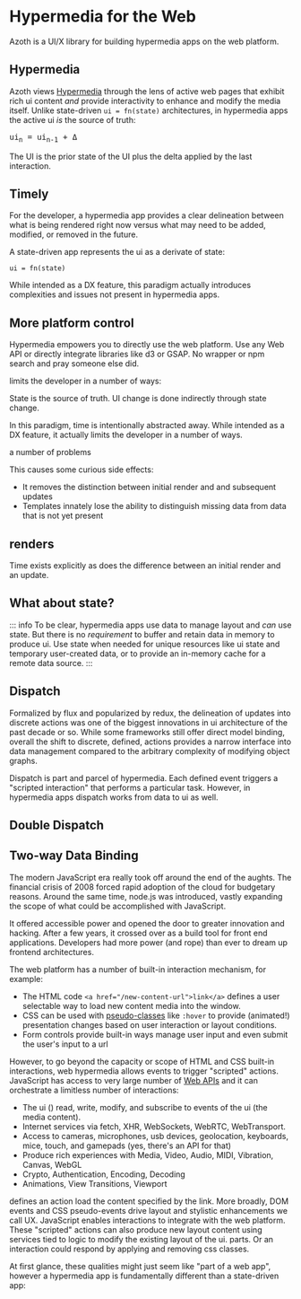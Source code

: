 # Hypermedia for the Web

Azoth is a UI/X library for building hypermedia apps on the web platform.

## Hypermedia

Azoth views [Hypermedia](https://en.wikipedia.org/wiki/Hypermedia) through the lens of active web pages that exhibit rich ui content _and_ provide interactivity to enhance and modify the media itself. Unlike state-driven `ui = fn(state)` architectures, in hypermedia apps the active ui _is_ the source of truth:

<pre>
ui<sub>n</sub> = ui<sub>n-1</sub> + Δ
</pre>

The UI is the prior state of the UI plus the delta applied by the last interaction. 

## Timely

For the developer, a hypermedia app provides a clear delineation between what is being rendered right now versus what may need to be added, modified, or removed in the future.

A state-driven app represents the ui as a derivate of state:

```
ui = fn(state)
```

While intended as a DX feature, this paradigm actually introduces complexities and issues not present in hypermedia apps.

## More platform control

Hypermedia empowers you to directly use the web platform. Use any Web API or directly integrate libraries like d3 or GSAP. No wrapper or npm search and pray someone else did.




limits the developer in a number of ways:

State is the source of truth. UI change is done indirectly through state change.

In this paradigm, time is intentionally abstracted away. While intended as a DX feature, it actually limits the developer in a number of ways.



a number of problems

This causes some curious side effects:
- It removes the distinction between initial render and and subsequent updates
- Templates innately lose the ability to distinguish missing data from data that is not yet present


## renders

Time exists explicitly as does the difference between an initial render and an update.

## What about state?



::: info
To be clear, hypermedia apps use data to manage layout and _can_ use state. But there is no _requirement_ to buffer and retain data in memory to produce ui. Use state when needed for unique resources like ui state and temporary user-created data, or to provide an in-memory cache for a remote data source.
:::

## Dispatch

Formalized by flux and popularized by redux, the delineation of updates into discrete actions was one of the biggest innovations in ui architecture of the past decade or so. While some frameworks still offer direct model binding, overall the shift to discrete, defined, actions provides a narrow interface into data management compared to the arbitrary complexity of modifying object graphs.

Dispatch is part and parcel of hypermedia. Each defined event triggers a "scripted interaction" that performs a particular task. However, in hypermedia apps dispatch works from data to ui as well.

## Double Dispatch

















## Two-way Data Binding

The modern JavaScript era really took off around the end of the aughts. The financial crisis of 2008 forced rapid adoption of the cloud for budgetary reasons. Around the same time, node.js was introduced, vastly expanding the scope of what could be accomplished with JavaScript. 

It offered accessible power and opened the door to greater innovation and hacking. After a few years, it crossed over as a build tool for front end applications. Developers had more power (and rope) than ever to dream up frontend architectures.











The web platform has a number of built-in interaction mechanism, for example:

- The HTML code `<a href="/new-content-url">link</a>` defines a user selectable way to load new content media into the window. 
- CSS can be used with [pseudo-classes](https://developer.mozilla.org/en-US/docs/Web/CSS/Pseudo-classes) like `:hover` to provide (animated!) presentation changes based on user interaction or layout conditions.
- Form controls provide built-in ways manage user input and even submit the user's input to a url

However, to go beyond the capacity or scope of HTML and CSS built-in interactions, web hypermedia allows events to trigger "scripted" actions. JavaScript has access to very large number of [Web APIs](https://developer.mozilla.org/en-US/docs/Web/API) and it can orchestrate a limitless number of interactions:

- The ui () read, write, modify, and subscribe to events of the ui (the media content).
- Internet services via fetch, XHR, WebSockets, WebRTC, WebTransport.
- Access to cameras, microphones, usb devices, geolocation, keyboards, mice, touch, and gamepads (yes, there's an API for that)
- Produce rich experiences with Media, Video, Audio, MIDI, Vibration, Canvas, WebGL
- Crypto, Authentication, Encoding, Decoding
- Animations, View Transitions, Viewport

 defines an action load the content specified by the link. More broadly, DOM events and CSS pseudo-events drive layout and stylistic enhancements we call UX. JavaScript enables interactions to integrate with the web platform. These "scripted" actions can also produce new layout content using services tied to logic to modify the existing layout of the ui. parts. Or an interaction could respond by applying and removing css classes.

At first glance, these qualities might just seem like "part of a web app", however a hypermedia app is fundamentally different than a state-driven app:



